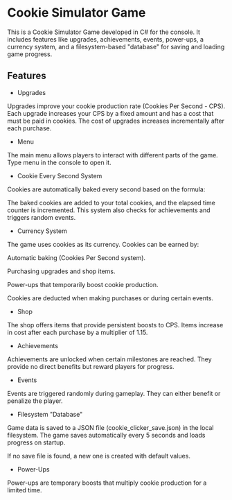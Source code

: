 # Cookie Simulator Game

This is a Cookie Simulator Game developed in C# for the console. It includes features like upgrades, achievements, events, power-ups, a currency system, and a filesystem-based "database" for saving and loading game progress.



## Features

- Upgrades

Upgrades improve your cookie production rate (Cookies Per Second - CPS). Each upgrade increases your CPS by a fixed amount and has a cost that must be paid in cookies. The cost of upgrades increases incrementally after each purchase.

- Menu

The main menu allows players to interact with different parts of the game. Type menu in the console to open it.

- Cookie Every Second System

Cookies are automatically baked every second based on the formula:

The baked cookies are added to your total cookies, and the elapsed time counter is incremented. This system also checks for achievements and triggers random events.

- Currency System

The game uses cookies as its currency. Cookies can be earned by:

Automatic baking (Cookies Per Second system).

Purchasing upgrades and shop items.

Power-ups that temporarily boost cookie production.

Cookies are deducted when making purchases or during certain events.

- Shop

The shop offers items that provide persistent boosts to CPS. Items increase in cost after each purchase by a multiplier of 1.15.

- Achievements

Achievements are unlocked when certain milestones are reached. They provide no direct benefits but reward players for progress.

- Events

Events are triggered randomly during gameplay. They can either benefit or penalize the player.

- Filesystem "Database"

Game data is saved to a JSON file (cookie_clicker_save.json) in the local filesystem. The game saves automatically every 5 seconds and loads progress on startup.

If no save file is found, a new one is created with default values.

- Power-Ups

Power-ups are temporary boosts that multiply cookie production for a limited time.

